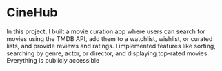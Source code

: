 # CineHub
In this project, I built a movie curation app where users can search for movies using the TMDB API, add them to a watchlist, wishlist, or curated lists, and provide reviews and ratings. I implemented features like sorting, searching by genre, actor, or director, and displaying top-rated movies. Everything is publicly accessible
